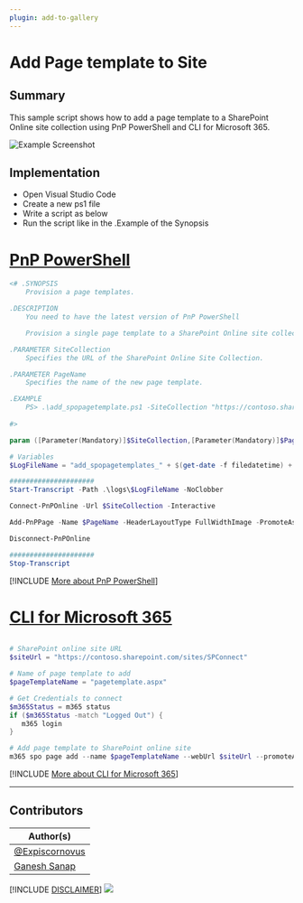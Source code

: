```yaml
---
plugin: add-to-gallery
---
```


# Add Page template to Site

## Summary

This sample script shows how to add a page template to a SharePoint Online site collection using PnP PowerShell and CLI for Microsoft 365.

![Example Screenshot](assets/example.gif)

## Implementation

- Open Visual Studio Code
- Create a new ps1 file
- Write a script as below
- Run the script like in the .Example of the Synopsis

# [PnP PowerShell](#tab/pnpps)

```powershell
<# .SYNOPSIS
    Provision a page templates.

.DESCRIPTION
    You need to have the latest version of PnP PowerShell

    Provision a single page template to a SharePoint Online site collection.

.PARAMETER SiteCollection
    Specifies the URL of the SharePoint Online Site Collection.

.PARAMETER PageName
    Specifies the name of the new page template.

.EXAMPLE
    PS> .\add_spopagetemplate.ps1 -SiteCollection "https://contoso.sharepoint.com" -PageName "Contoso Page Template"
  
#>

param ([Parameter(Mandatory)]$SiteCollection,[Parameter(Mandatory)]$PageName)

# Variables
$LogFileName = "add_spopagetemplates_" + $(get-date -f filedatetime) + ".txt"

#####################
Start-Transcript -Path .\logs\$LogFileName -NoClobber 

Connect-PnPOnline -Url $SiteCollection -Interactive

Add-PnPPage -Name $PageName -HeaderLayoutType FullWidthImage -PromoteAs Template -Publish

Disconnect-PnPOnline

#####################
Stop-Transcript
```
[!INCLUDE [More about PnP PowerShell](../../docfx/includes/MORE-PNPPS.md)]

# [CLI for Microsoft 365](#tab/cli-m365-ps)

```powershell

# SharePoint online site URL
$siteUrl = "https://contoso.sharepoint.com/sites/SPConnect"

# Name of page template to add
$pageTemplateName = "pagetemplate.aspx"

# Get Credentials to connect
$m365Status = m365 status
if ($m365Status -match "Logged Out") {
   m365 login
}

# Add page template to SharePoint online site
m365 spo page add --name $pageTemplateName --webUrl $siteUrl --promoteAs Template

```
[!INCLUDE [More about CLI for Microsoft 365](../../docfx/includes/MORE-CLIM365.md)]
***

## Contributors

| Author(s) |
|-----------|
| [@Expiscornovus](https://twitter.com/expiscornovus) |
| [Ganesh Sanap](https://ganeshsanapblogs.wordpress.com/about) |

[!INCLUDE [DISCLAIMER](../../docfx/includes/DISCLAIMER.md)]
<img src="https://m365-visitor-stats.azurewebsites.net/script-samples/scripts/spo-add-page-template" aria-hidden="true" />
